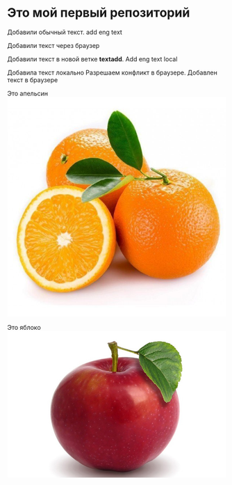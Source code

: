 # Это мой первый репозиторий

Добавили обычный текст. add eng text

Добавили текст через браузер

Добавили текст в новой ветке **textadd**. Add eng text local

Добавила текст локально
Разрешаем конфликт в браузере. Добавлен текст в браузере

Это апельсин
![Апельсин](0.jpg)

Это яблоко
![Яблоко](1.jpg)


